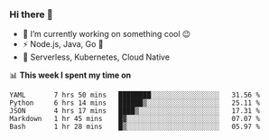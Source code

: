 ### Hi there 👋

<!--
**nodejh/nodejh** is a ✨ _special_ ✨ repository because its `README.md` (this file) appears on your GitHub profile.

Here are some ideas to get you started:

- 🔭 I’m currently working on ...
- 🌱 I’m currently learning ...
- 👯 I’m looking to collaborate on ...
- 🤔 I’m looking for help with ...
- 💬 Ask me about ...
- 📫 How to reach me: ...
- 😄 Pronouns: ...
- ⚡ Fun fact: ...
-->

- 🔭 I’m currently working on something cool :wink:
- ⚡ Node.js, Java, Go :thought_balloon:
- 🤖 Serverless, Kubernetes, Cloud Native

📊 **This week I spent my time on**

<!--START_SECTION:waka-->
```text
YAML       7 hrs 50 mins   ████████░░░░░░░░░░░░░░░░░   31.56 % 
Python     6 hrs 14 mins   ██████▒░░░░░░░░░░░░░░░░░░   25.11 % 
JSON       4 hrs 17 mins   ████▒░░░░░░░░░░░░░░░░░░░░   17.31 % 
Markdown   1 hr 45 mins    █▓░░░░░░░░░░░░░░░░░░░░░░░   07.07 % 
Bash       1 hr 28 mins    █▒░░░░░░░░░░░░░░░░░░░░░░░   05.97 % 
```
<!--END_SECTION:waka-->


<!--
:traffic_light: **Visitors**

![visitors](https://visitor-badge.glitch.me/badge?page_id=nodejh.nodejh)
-->
